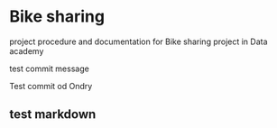 # Bike sharing
project procedure and documentation for Bike sharing project in Data academy

test commit message

Test commit od Ondry

## test markdown